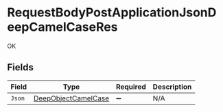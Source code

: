 # RequestBodyPostApplicationJsonDeepCamelCaseRes

OK


## Fields

| Field                                                             | Type                                                              | Required                                                          | Description                                                       |
| ----------------------------------------------------------------- | ----------------------------------------------------------------- | ----------------------------------------------------------------- | ----------------------------------------------------------------- |
| `Json`                                                            | [DeepObjectCamelCase](../../models/shared/DeepObjectCamelCase.md) | :heavy_minus_sign:                                                | N/A                                                               |